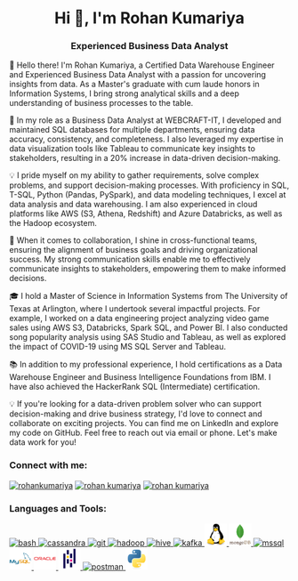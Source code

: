 <h1 align="center">Hi 👋, I'm Rohan Kumariya</h1>
<h3 align="center">Experienced Business Data Analyst</h3>

👋 Hello there! I'm Rohan Kumariya, a Certified Data Warehouse Engineer and Experienced Business Data Analyst with a passion for uncovering insights from data. As a Master's graduate with cum laude honors in Information Systems, I bring strong analytical skills and a deep understanding of business processes to the table.

💼 In my role as a Business Data Analyst at WEBCRAFT-IT, I developed and maintained SQL databases for multiple departments, ensuring data accuracy, consistency, and completeness. I also leveraged my expertise in data visualization tools like Tableau to communicate key insights to stakeholders, resulting in a 20% increase in data-driven decision-making.

💡 I pride myself on my ability to gather requirements, solve complex problems, and support decision-making processes. With proficiency in SQL, T-SQL, Python (Pandas, PySpark), and data modeling techniques, I excel at data analysis and data warehousing. I am also experienced in cloud platforms like AWS (S3, Athena, Redshift) and Azure Databricks, as well as the Hadoop ecosystem.

🔧 When it comes to collaboration, I shine in cross-functional teams, ensuring the alignment of business goals and driving organizational success. My strong communication skills enable me to effectively communicate insights to stakeholders, empowering them to make informed decisions.

🎓 I hold a Master of Science in Information Systems from The University of Texas at Arlington, where I undertook several impactful projects. For example, I worked on a data engineering project analyzing video game sales using AWS S3, Databricks, Spark SQL, and Power BI. I also conducted song popularity analysis using SAS Studio and Tableau, as well as explored the impact of COVID-19 using MS SQL Server and Tableau.

📚 In addition to my professional experience, I hold certifications as a Data Warehouse Engineer and Business Intelligence Foundations from IBM. I have also achieved the HackerRank SQL (Intermediate) certification.

💡 If you're looking for a data-driven problem solver who can support decision-making and drive business strategy, I'd love to connect and collaborate on exciting projects. You can find me on LinkedIn and explore my code on GitHub. Feel free to reach out via email or phone. Let's make data work for you!

<h3 align="left">Connect with me:</h3>
<p align="left">
<a href="https://linkedin.com/in/rohankumariya" target="blank"><img align="center" src="https://raw.githubusercontent.com/rahuldkjain/github-profile-readme-generator/master/src/images/icons/Social/linked-in-alt.svg" alt="rohankumariya" height="30" width="40" /></a>
<a href="https://fb.com/rohan kumariya" target="blank"><img align="center" src="https://raw.githubusercontent.com/rahuldkjain/github-profile-readme-generator/master/src/images/icons/Social/facebook.svg" alt="rohan kumariya" height="30" width="40" /></a>
<a href="https://instagram.com/rohan kumariya" target="blank"><img align="center" src="https://raw.githubusercontent.com/rahuldkjain/github-profile-readme-generator/master/src/images/icons/Social/instagram.svg" alt="rohan kumariya" height="30" width="40" /></a>
</p>

<h3 align="left">Languages and Tools:</h3>
<p align="left"> <a href="https://www.gnu.org/software/bash/" target="_blank" rel="noreferrer"> <img src="https://www.vectorlogo.zone/logos/gnu_bash/gnu_bash-icon.svg" alt="bash" width="40" height="40"/> </a> <a href="https://cassandra.apache.org/" target="_blank" rel="noreferrer"> <img src="https://www.vectorlogo.zone/logos/apache_cassandra/apache_cassandra-icon.svg" alt="cassandra" width="40" height="40"/> </a> <a href="https://git-scm.com/" target="_blank" rel="noreferrer"> <img src="https://www.vectorlogo.zone/logos/git-scm/git-scm-icon.svg" alt="git" width="40" height="40"/> </a> <a href="https://hadoop.apache.org/" target="_blank" rel="noreferrer"> <img src="https://www.vectorlogo.zone/logos/apache_hadoop/apache_hadoop-icon.svg" alt="hadoop" width="40" height="40"/> </a> <a href="https://hive.apache.org/" target="_blank" rel="noreferrer"> <img src="https://www.vectorlogo.zone/logos/apache_hive/apache_hive-icon.svg" alt="hive" width="40" height="40"/> </a> <a href="https://kafka.apache.org/" target="_blank" rel="noreferrer"> <img src="https://www.vectorlogo.zone/logos/apache_kafka/apache_kafka-icon.svg" alt="kafka" width="40" height="40"/> </a> <a href="https://www.linux.org/" target="_blank" rel="noreferrer"> <img src="https://raw.githubusercontent.com/devicons/devicon/master/icons/linux/linux-original.svg" alt="linux" width="40" height="40"/> </a> <a href="https://www.mongodb.com/" target="_blank" rel="noreferrer"> <img src="https://raw.githubusercontent.com/devicons/devicon/master/icons/mongodb/mongodb-original-wordmark.svg" alt="mongodb" width="40" height="40"/> </a> <a href="https://www.microsoft.com/en-us/sql-server" target="_blank" rel="noreferrer"> <img src="https://www.svgrepo.com/show/303229/microsoft-sql-server-logo.svg" alt="mssql" width="40" height="40"/> </a> <a href="https://www.mysql.com/" target="_blank" rel="noreferrer"> <img src="https://raw.githubusercontent.com/devicons/devicon/master/icons/mysql/mysql-original-wordmark.svg" alt="mysql" width="40" height="40"/> </a> <a href="https://www.oracle.com/" target="_blank" rel="noreferrer"> <img src="https://raw.githubusercontent.com/devicons/devicon/master/icons/oracle/oracle-original.svg" alt="oracle" width="40" height="40"/> </a> <a href="https://pandas.pydata.org/" target="_blank" rel="noreferrer"> <img src="https://raw.githubusercontent.com/devicons/devicon/2ae2a900d2f041da66e950e4d48052658d850630/icons/pandas/pandas-original.svg" alt="pandas" width="40" height="40"/> </a> <a href="https://postman.com" target="_blank" rel="noreferrer"> <img src="https://www.vectorlogo.zone/logos/getpostman/getpostman-icon.svg" alt="postman" width="40" height="40"/> </a> <a href="https://www.python.org" target="_blank" rel="noreferrer"> <img src="https://raw.githubusercontent.com/devicons/devicon/master/icons/python/python-original.svg" alt="python" width="40" height="40"/> </a> </p>
